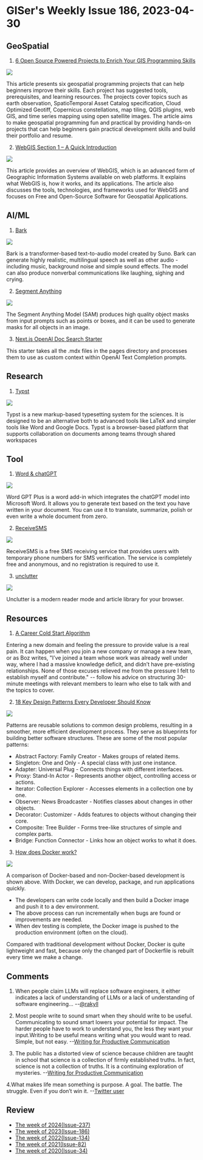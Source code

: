# GISer's Weekly Issue 186, 2023-04-30

## GeoSpatial

1. [6 Open Source Powered Projects to Enrich Your GIS Programming Skills](https://www.gislounge.com/6-open-source-powered-projects-to-enrich-your-gis-programming-skills/)

![](https://cdn.shortpixel.ai/spai/w_807+q_glossy+ret_img+to_webp/https://www.gislounge.com/wp-content/uploads/2021/06/youtube-tutorial-geodev.jpg)

This article presents six geospatial programming projects that can help beginners improve their skills. Each project has suggested tools, prerequisites, and learning resources. The projects cover topics such as earth observation, SpatioTemporal Asset Catalog specification, Cloud Optimized Geotiff, Copernicus constellations, map tiling, QGIS plugins, web GIS, and time series mapping using open satellite images. The article aims to make geospatial programming fun and practical by providing hands-on projects that can help beginners gain practical development skills and build their portfolio and resume.

2. [WebGIS Section 1 – A Quick Introduction](https://www.gislounge.com/section-1-a-quick-introduction-to-gis-and-webgis/)

![](https://cdn.hashnode.com/res/hashnode/image/upload/v1607066994824/Fd2yfGyYV.png?w=1600&h=840&fit=crop&crop=entropy&auto=compress,format&format=webp)

This article provides an overview of WebGIS, which is an advanced form of Geographic Information Systems available on web platforms. It explains what WebGIS is, how it works, and its applications. The article also discusses the tools, technologies, and frameworks used for WebGIS and focuses on Free and Open-Source Software for Geospatial Applications.

## AI/ML

1. [Bark](https://github.com/suno-ai/bark)

![](https://user-images.githubusercontent.com/5068315/230698495-cbb1ced9-c911-4c9a-941d-a1a4a1286ac6.png)

Bark is a transformer-based text-to-audio model created by Suno. Bark can generate highly realistic, multilingual speech as well as other audio - including music, background noise and simple sound effects. The model can also produce nonverbal communications like laughing, sighing and crying.

2. [Segment Anything](https://github.com/facebookresearch/segment-anything)

![](https://img.hellogithub.com/i/ZmjC3nFwgyuGiT0_1682573184.gif)

The Segment Anything Model (SAM) produces high quality object masks from input prompts such as points or boxes, and it can be used to generate masks for all objects in an image.

3. [Next.js OpenAI Doc Search Starter](https://medium.com/artificial-corner/bye-bye-chatgpt-ai-tools-better-than-chatgpt-but-few-people-are-using-them-eac93a3627cc)

This starter takes all the .mdx files in the pages directory and processes them to use as custom context within OpenAI Text Completion prompts.

## Research

1. [Typst](https://typst.app/)

![](https://typst.app/assets/images/mockup-medium.webp)

Typst is a new markup-based typesetting system for the sciences. It is designed to be an alternative both to advanced tools like LaTeX and simpler tools like Word and Google Docs. Typst is a browser-based platform that supports collaboration on documents among teams through shared workspaces

## Tool

1. [Word & chatGPT](https://github.com/Kuingsmile/word-GPT-Plus)

![](https://user-images.githubusercontent.com/96409857/233878627-6b5abdfd-7ff6-4818-8b26-d78f74ea0e85.gif)

Word GPT Plus is a word add-in which integrates the chatGPT model into Microsoft Word. It allows you to generate text based on the text you have written in your document. You can use it to translate, summarize, polish or even write a whole document from zero.

2. [ReceiveSMS](https://www.receivesms.io/)

![](https://cdn.beekka.com/blogimg/asset/202304/bg2023042702.webp)

ReceiveSMS is a free SMS receiving service that provides users with temporary phone numbers for SMS verification. The service is completely free and anonymous, and no registration is required to use it.

3. [unclutter](https://github.com/lindylearn/unclutter)

![](https://github.com/lindylearn/unclutter/blob/main/docs/media/intro.png)

Unclutter is a modern reader mode and article library for your browser.

## Resources

1. [A Career Cold Start Algorithm](https://boz.com/articles/career-cold-start)

Entering a new domain and feeling the pressure to provide value is a real pain. It can happen when you join a new company or manage a new team, or as Boz writes, "I’ve joined a team whose work was already well under way, where I had a massive knowledge deficit, and didn’t have pre-existing relationships. None of those excuses relieved me from the pressure I felt to establish myself and contribute." -- follow his advice on structuring 30-minute meetings with relevant members to learn who else to talk with and the topics to cover.

2. [18 Key Design Patterns Every Developer Should Know](https://blog.bytebytego.com/i/118124214/key-design-patterns-every-developer-should-know)

![](https://substackcdn.com/image/fetch/f_auto,q_auto:good,fl_progressive:steep/https%3A%2F%2Fsubstack-post-media.s3.amazonaws.com%2Fpublic%2Fimages%2F63fceee3-327d-4db5-a8ba-c2362a42971b_1421x1536.jpeg)

Patterns are reusable solutions to common design problems, resulting in a smoother, more efficient development process. They serve as blueprints for building better software structures. These are some of the most popular patterns:

- Abstract Factory: Family Creator - Makes groups of related items.
- Singleton: One and Only - A special class with just one instance.
- Adapter: Universal Plug - Connects things with different interfaces.
- Proxy: Stand-In Actor - Represents another object, controlling access or actions.
- Iterator: Collection Explorer - Accesses elements in a collection one by one.
- Observer: News Broadcaster - Notifies classes about changes in other objects.
- Decorator: Customizer - Adds features to objects without changing their core.
- Composite: Tree Builder - Forms tree-like structures of simple and complex parts.
- Bridge: Function Connector - Links how an object works to what it does.

3. [How does Docker work?](https://blog.bytebytego.com/i/118124214/how-does-docker-work)

![](https://substackcdn.com/image/fetch/w_1272,c_limit,f_webp,q_auto:good,fl_progressive:steep/https%3A%2F%2Fsubstack-post-media.s3.amazonaws.com%2Fpublic%2Fimages%2Fe6d6cfde-1ff5-4f51-ae35-a56040befa57_1280x1617.jpeg)

A comparison of Docker-based and non-Docker-based development is shown above. With Docker, we can develop, package, and run applications quickly.

- The developers can write code locally and then build a Docker image and push it to a dev environment.
- The above process can run incrementally when bugs are found or improvements are needed.
- When dev testing is complete, the Docker image is pushed to the production environment (often on the cloud).

Compared with traditional development without Docker, Docker is quite lightweight and fast, because only the changed part of Dockerfile is rebuilt every time we make a change.

## Comments

1. When people claim LLMs will replace software engineers, it either indicates a lack of understanding of LLMs or a lack of understanding of software engineering...
   --[@rakyll](https://twitter.com/rakyll/status/1645999647360716800)

2. Most people write to sound smart when they should write to be useful. Communicating to sound smart lowers your potential for impact. The harder people have to work to understand you, the less they want your input.Writing to be useful means writing what you would want to read. Simple, but not easy.
   --[Writing for Productive Communication](https://fs.blog/carl-braun-communicating/)

3. The public has a distorted view of science because children are taught in school that science is a collection of firmly established truths. In fact, science is not a collection of truths. It is a continuing exploration of mysteries.
   --[Writing for Productive Communication](https://fs.blog/carl-braun-communicating/)

4.What makes life mean something is purpose. A goal. The battle. The struggle. Even if you don’t win it.
--[Twitter user](https://twitter.com/mkt_sentiment/status/1624481279520698368)

## Review

- [The week of 2024(Issue-237)](../2024/issue-237.md)
- [The week of 2023(Issue-186)](../2023/issue-186.md)
- [The week of 2022(Issue-134)](../2022/issue-134.md)
- [The week of 2021(Issue-82)](../2021/issue-82.md)
- [The week of 2020(Issue-34)](../2020/issue-33.md)

